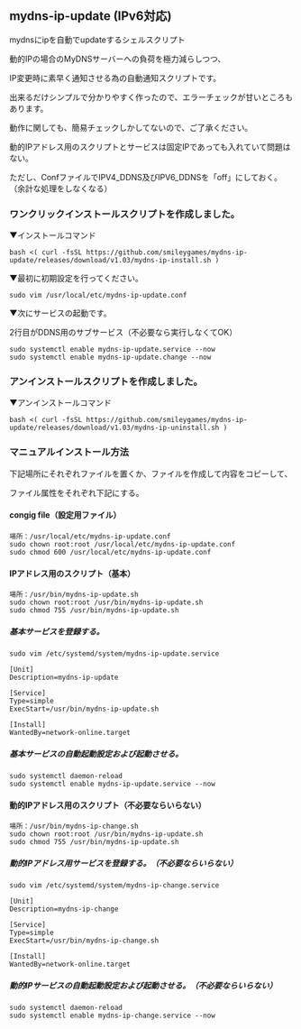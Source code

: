 ## mydns-ip-update (IPv6対応)
mydnsにipを自動でupdateするシェルスクリプト

動的IPの場合のMyDNSサーバーへの負荷を極力減らしつつ、

IP変更時に素早く通知させる為の自動通知スクリプトです。

出来るだけシンプルで分かりやすく作ったので、エラーチェックが甘いところもあります。

動作に関しても、簡易チェックしかしてないので、ご了承ください。

動的IPアドレス用のスクリプトとサービスは固定IPであっても入れていて問題はない。

ただし、ConfファイルでIPV4_DDNS及びIPV6_DDNSを「off」にしておく。（余計な処理をしなくなる）

### ワンクリックインストールスクリプトを作成しました。
▼インストールコマンド
```
bash <( curl -fsSL https://github.com/smileygames/mydns-ip-update/releases/download/v1.03/mydns-ip-install.sh )
```
▼最初に初期設定を行ってください。
```
sudo vim /usr/local/etc/mydns-ip-update.conf
```
▼次にサービスの起動です。

2行目がDDNS用のサブサービス（不必要なら実行しなくてOK）
```
sudo systemctl enable mydns-ip-update.service --now
sudo systemctl enable mydns-ip-update.change --now
```

### アンインストールスクリプトを作成しました。
▼アンインストールコマンド
```
bash <( curl -fsSL https://github.com/smileygames/mydns-ip-update/releases/download/v1.03/mydns-ip-uninstall.sh )
```

### マニュアルインストール方法
下記場所にそれぞれファイルを置くか、ファイルを作成して内容をコピーして、

ファイル属性をそれぞれ下記にする。

#### congig file（設定用ファイル）
```
場所：/usr/local/etc/mydns-ip-update.conf
sudo chown root:root /usr/local/etc/mydns-ip-update.conf
sudo chmod 600 /usr/local/etc/mydns-ip-update.conf
```

#### IPアドレス用のスクリプト（基本）
```
場所：/usr/bin/mydns-ip-update.sh
sudo chown root:root /usr/bin/mydns-ip-update.sh
sudo chmod 755 /usr/bin/mydns-ip-update.sh
```

##### 基本サービスを登録する。

```
sudo vim /etc/systemd/system/mydns-ip-update.service
```
```
[Unit]
Description=mydns-ip-update

[Service]
Type=simple
ExecStart=/usr/bin/mydns-ip-update.sh

[Install]
WantedBy=network-online.target
```

##### 基本サービスの自動起動設定および起動させる。
```
sudo systemctl daemon-reload
sudo systemctl enable mydns-ip-update.service --now
```



#### 動的IPアドレス用のスクリプト（不必要ならいらない）

```
場所：/usr/bin/mydns-ip-change.sh
sudo chown root:root /usr/bin/mydns-ip-update.sh
sudo chmod 755 /usr/bin/mydns-ip-update.sh
```

##### 動的IPアドレス用サービスを登録する。（不必要ならいらない）
```
sudo vim /etc/systemd/system/mydns-ip-change.service
```
```
[Unit]
Description=mydns-ip-change

[Service]
Type=simple
ExecStart=/usr/bin/mydns-ip-change.sh

[Install]
WantedBy=network-online.target
```

##### 動的IPサービスの自動起動設定および起動させる。（不必要ならいらない）
```
sudo systemctl daemon-reload
sudo systemctl enable mydns-ip-change.service --now
```
